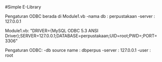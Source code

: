 #Simple E-Library

Pengaturan ODBC berada di Module1.vb
-nama db : perpustakaan
-server : 127.0.0.1

Module1.vb:
"DRIVER={MySQL ODBC 5.3 ANSI Driver};SERVER=127.0.0.1;DATABASE=perpustakaan;UID=root;PWD=;PORT=3306"

Pengaturan ODBC:
-db source name : dbperpus
-server : 127.0.0.1
-user : root
